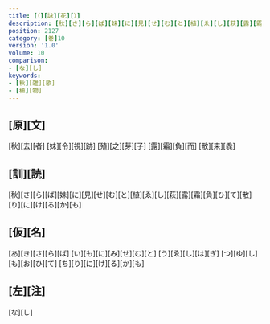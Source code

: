 ```yaml
---
title: [（][詠][花][）]
description: [秋][さ][ら][ば][妹][に][見][せ][む][と][植][ゑ][し][萩][露][霜][負][ひ][て][散][り][に][け][る][か][も]
position: 2127
category: [巻]10
version: '1.0'
volume: 10
comparison:
- [な][し]
keywords:
- [秋][雑][歌]
- [植][物]
---
```


## [原][文]

[秋][去][者] [妹][令][視][跡] [殖][之][芽][子] [露][霜][負][而] [散][来][毳]

## [訓][読]

[秋][さ][ら][ば][妹][に][見][せ][む][と][植][ゑ][し][萩][露][霜][負][ひ][て][散][り][に][け][る][か][も]

## [仮][名]

[あ][き][さ][ら][ば] [い][も][に][み][せ][む][と] [う][ゑ][し][は][ぎ] [つ][ゆ][し][も][お][ひ][て] [ち][り][に][け][る][か][も]

## [左][注]

[な][し]
